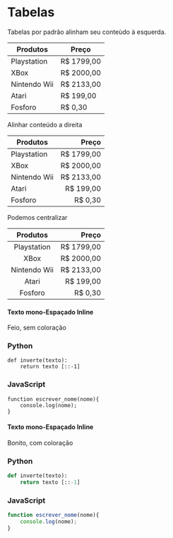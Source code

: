 # Tabelas

Tabelas por padrão alinham seu conteùdo à esquerda.

Produtos | Preço
---------|------
Playstation | R$ 1799,00
XBox | R$ 2000,00
Nintendo Wii | R$ 2133,00
Atari | R$ 199,00
Fosforo | R$ 0,30

Alinhar conteúdo a direita

Produtos | Preço
---------|------:
Playstation | R$ 1799,00
XBox | R$ 2000,00
Nintendo Wii | R$ 2133,00
Atari | R$ 199,00
Fosforo | R$ 0,30

Podemos centralizar 

Produtos | Preço
:-------:|------:
Playstation | R$ 1799,00
XBox | R$ 2000,00
Nintendo Wii | R$ 2133,00
Atari | R$ 199,00
Fosforo | R$ 0,30

#### Texto mono-Espaçado Inline

Feio, sem coloração

### Python
```
def inverte(texto):
    return texto [::-1]
```

### JavaScript
```
function escrever_nome(nome){
    console.log(nome);
}
```

#### Texto mono-Espaçado Inline

Bonito, com coloração

### Python
```python
def inverte(texto):
    return texto [::-1]
```

### JavaScript
```js
function escrever_nome(nome){
    console.log(nome);
}
```








